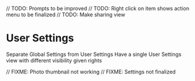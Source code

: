 // TODO: Prompts to be improved
// TODO: Right click on item shows action menu to be finalized
// TODO: Make sharing view

# User Settings

Separate Global Settings from User Settings
Have a single User Settings view with different visibility given rights

// FIXME: Photo thumbnail not working
// FIXME: Settings not finalized
